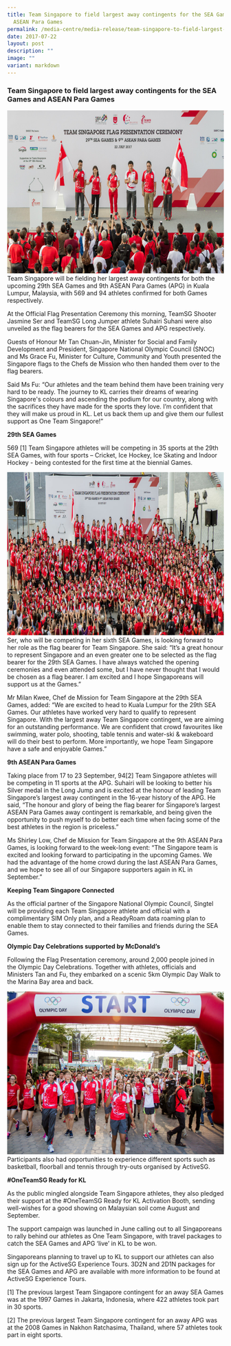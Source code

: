 ```yaml
---
title: Team Singapore to field largest away contingents for the SEA Games and
  ASEAN Para Games
permalink: /media-centre/media-release/team-singapore-to-field-largest-away-contingents-for-the-sea-games-and/
date: 2017-07-22
layout: post
description: ""
image: ""
variant: markdown
---
```

### **Team Singapore to field largest away contingents for the SEA Games and ASEAN Para Games**
![](/images/Media%20Centre/Media%20Release/2017/July/Flag%20Presentation%20jpeg.jpeg)
Team Singapore will be fielding her largest away contingents for both the upcoming 29th SEA Games and 9th ASEAN Para Games (APG) in Kuala Lumpur, Malaysia, with 569 and 94 athletes confirmed for both Games respectively. 

At the Official Flag Presentation Ceremony this morning, TeamSG Shooter Jasmine Ser and TeamSG Long Jumper athlete Suhairi Suhani were also unveiled as the flag bearers for the SEA Games and APG respectively. 

Guests of Honour Mr Tan Chuan-Jin, Minister for Social and Family Development and President, Singapore National Olympic Council (SNOC) and Ms Grace Fu, Minister for Culture, Community and Youth presented the Singapore flags to the Chefs de Mission who then handed them over to the flag bearers.

Said Ms Fu: “Our athletes and the team behind them have been training very hard to be ready. The journey to KL carries their dreams of wearing Singapore's colours and ascending the podium for our country, along with the sacrifices they have made for the sports they love. I’m confident that they will make us proud in KL. Let us back them up and give them our fullest support as One Team Singapore!”

**29th SEA Games**

569 [1] Team Singapore athletes will be competing in 35 sports at the 29th SEA Games, with four sports – Cricket, Ice Hockey, Ice Skating and Indoor Hockey - being contested for the first time at the biennial Games.

![](/images/Media%20Centre/Media%20Release/2017/July/Group%20pic.jpeg)
Ser, who will be competing in her sixth SEA Games, is looking forward to her role as the flag bearer for Team Singapore. She said: “It’s a great honour to represent Singapore and an even greater one to be selected as the flag bearer for the 29th SEA Games. I have always watched the opening ceremonies and even attended some, but I have never thought that I would be chosen as a flag bearer. I am excited and I hope Singaporeans will support us at the Games.”

Mr Milan Kwee, Chef de Mission for Team Singapore at the 29th SEA Games, added: “We are excited to head to Kuala Lumpur for the 29th SEA Games. Our athletes have worked very hard to qualify to represent Singapore. With the largest away Team Singapore contingent, we are aiming for an outstanding performance. We are confident that crowd favourites like swimming, water polo, shooting, table tennis and water-ski & wakeboard will do their best to perform. More importantly, we hope Team Singapore have a safe and enjoyable Games.”

**9th ASEAN Para Games**

Taking place from 17 to 23 September, 94[2] Team Singapore athletes will be competing in 11 sports at the APG. Suhairi will be looking to better his Silver medal in the Long Jump and is excited at the honour of leading Team Singapore’s largest away contingent in the 16-year history of the APG. He said, “The honour and glory of being the flag bearer for Singapore’s largest ASEAN Para Games away contingent is remarkable, and being given the opportunity to push myself to do better each time when facing some of the best athletes in the region is priceless.”

Ms Shirley Low, Chef de Mission for Team Singapore at the 9th ASEAN Para Games, is looking forward to the week-long event: “The Singapore team is excited and looking forward to participating in the upcoming Games. We had the advantage of the home crowd during the last ASEAN Para Games, and we hope to see all of our Singapore supporters again in KL in September.”

**Keeping Team Singapore Connected**

As the official partner of the Singapore National Olympic Council, Singtel will be providing each Team Singapore athlete and official with a complimentary SIM Only plan, and a ReadyRoam data roaming plan to enable them to stay connected to their families and friends during the SEA Games.

**Olympic Day Celebrations supported by McDonald’s**

Following the Flag Presentation ceremony, around 2,000 people joined in the Olympic Day Celebrations. Together with athletes, officials and Ministers Tan and Fu, they embarked on a scenic 5km Olympic Day Walk to the Marina Bay area and back.

![](/images/Media%20Centre/Media%20Release/2017/July/Olympic%20Walk.jpeg)
Participants also had opportunities to experience different sports such as basketball, floorball and tennis through try-outs organised by ActiveSG. 

**#OneTeamSG Ready for KL** 

As the public mingled alongside Team Singapore athletes, they also pledged their support at the #OneTeamSG Ready for KL Activation Booth, sending well-wishes for a good showing on Malaysian soil come August and September.

The support campaign was launched in June calling out to all Singaporeans to rally behind our athletes as One Team Singapore, with travel packages to catch the SEA Games and APG ‘live’ in KL to be won.

Singaporeans planning to travel up to KL to support our athletes can also sign up for the ActiveSG Experience Tours. 3D2N and 2D1N packages for the SEA Games and APG are available with more information to be found at ActiveSG Experience Tours.


\[1] The previous largest Team Singapore contingent for an away SEA Games was at the 1997 Games in Jakarta, Indonesia, where 422 athletes took part in 30 sports.

\[2] The previous largest Team Singapore contingent for an away APG was at the 2008 Games in Nakhon Ratchasima, Thailand, where 57 athletes took part in eight sports.